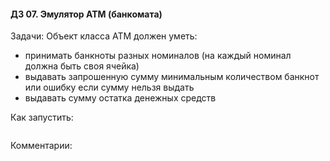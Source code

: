 #### ДЗ 07. Эмулятор АТМ (банкомата)

Задачи:
Объект класса АТМ должен уметь:
- принимать банкноты разных номиналов (на каждый номинал должна быть своя ячейка)
- выдавать запрошенную сумму минимальным количеством банкнот или ошибку если сумму нельзя выдать
- выдавать сумму остатка денежных средств 

Как запустить:
```
```

Комментарии:
